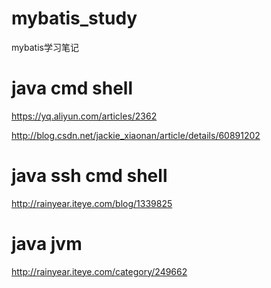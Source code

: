 # mybatis_study
mybatis学习笔记

# java cmd shell
https://yq.aliyun.com/articles/2362

http://blog.csdn.net/jackie_xiaonan/article/details/60891202

# java ssh cmd shell
http://rainyear.iteye.com/blog/1339825

# java jvm 
http://rainyear.iteye.com/category/249662
